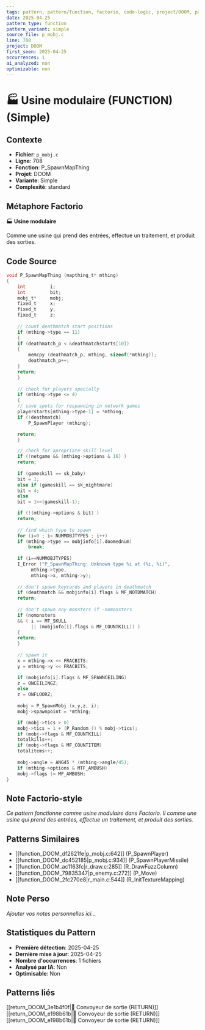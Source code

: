 ```yaml
---
tags: pattern, pattern/function, factorio, code-logic, project/DOOM, pattern/variant/simple
date: 2025-04-25
pattern_type: function
pattern_variant: simple
source_file: p_mobj.c
line: 708
project: DOOM
first_seen: 2025-04-25
occurrences: 1
ai_analyzed: non
optimizable: non
---
```


# 🏭 Usine modulaire (FUNCTION) (Simple)

## Contexte
- **Fichier**: `p_mobj.c`
- **Ligne**: 708
- **Fonction**: P_SpawnMapThing
- **Projet**: DOOM
- **Variante**: Simple
- **Complexité**: standard

## Métaphore Factorio
🏭 **Usine modulaire**

Comme une usine qui prend des entrées, effectue un traitement, et produit des sorties.

## Code Source
```c
void P_SpawnMapThing (mapthing_t* mthing)
{
    int			i;
    int			bit;
    mobj_t*		mobj;
    fixed_t		x;
    fixed_t		y;
    fixed_t		z;
		
    // count deathmatch start positions
    if (mthing->type == 11)
    {
	if (deathmatch_p < &deathmatchstarts[10])
	{
	    memcpy (deathmatch_p, mthing, sizeof(*mthing));
	    deathmatch_p++;
	}
	return;
    }
	
    // check for players specially
    if (mthing->type <= 4)
    {
	// save spots for respawning in network games
	playerstarts[mthing->type-1] = *mthing;
	if (!deathmatch)
	    P_SpawnPlayer (mthing);

	return;
    }

    // check for apropriate skill level
    if (!netgame && (mthing->options & 16) )
	return;
		
    if (gameskill == sk_baby)
	bit = 1;
    else if (gameskill == sk_nightmare)
	bit = 4;
    else
	bit = 1<<(gameskill-1);

    if (!(mthing->options & bit) )
	return;
	
    // find which type to spawn
    for (i=0 ; i< NUMMOBJTYPES ; i++)
	if (mthing->type == mobjinfo[i].doomednum)
	    break;
	
    if (i==NUMMOBJTYPES)
	I_Error ("P_SpawnMapThing: Unknown type %i at (%i, %i)",
		 mthing->type,
		 mthing->x, mthing->y);
		
    // don't spawn keycards and players in deathmatch
    if (deathmatch && mobjinfo[i].flags & MF_NOTDMATCH)
	return;
		
    // don't spawn any monsters if -nomonsters
    if (nomonsters
	&& ( i == MT_SKULL
	     || (mobjinfo[i].flags & MF_COUNTKILL)) )
    {
	return;
    }
    
    // spawn it
    x = mthing->x << FRACBITS;
    y = mthing->y << FRACBITS;

    if (mobjinfo[i].flags & MF_SPAWNCEILING)
	z = ONCEILINGZ;
    else
	z = ONFLOORZ;
    
    mobj = P_SpawnMobj (x,y,z, i);
    mobj->spawnpoint = *mthing;

    if (mobj->tics > 0)
	mobj->tics = 1 + (P_Random () % mobj->tics);
    if (mobj->flags & MF_COUNTKILL)
	totalkills++;
    if (mobj->flags & MF_COUNTITEM)
	totalitems++;
		
    mobj->angle = ANG45 * (mthing->angle/45);
    if (mthing->options & MTF_AMBUSH)
	mobj->flags |= MF_AMBUSH;
}
```

## Note Factorio-style
*Ce pattern fonctionne comme usine modulaire dans Factorio. Il comme une usine qui prend des entrées, effectue un traitement, et produit des sorties.*

## Patterns Similaires
- [[function_DOOM_df2621fe|p_mobj.c:642]] (P_SpawnPlayer)
- [[function_DOOM_dc452185|p_mobj.c:934]] (P_SpawnPlayerMissile)
- [[function_DOOM_ac1163fc|r_draw.c:285]] (R_DrawFuzzColumn)
- [[function_DOOM_79835347|p_enemy.c:272]] (P_Move)
- [[function_DOOM_2fc270e8|r_main.c:544]] (R_InitTextureMapping)

## Note Perso
*Ajouter vos notes personnelles ici...*

## Statistiques du Pattern
- **Première détection**: 2025-04-25
- **Dernière mise à jour**: 2025-04-25
- **Nombre d'occurrences**: 1 fichiers
- **Analysé par IA**: Non
- **Optimisable**: Non

## Patterns liés
[[return_DOOM_3e1b4f0f|🚚 Convoyeur de sortie (RETURN)]]
[[return_DOOM_e198b61b|🚚 Convoyeur de sortie (RETURN)]]
[[return_DOOM_e198b61b|🚚 Convoyeur de sortie (RETURN)]]

